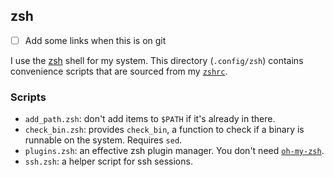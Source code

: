 ## zsh

- [ ] Add some links when this is on git

I use the [zsh](<https://www.zsh.org>) shell for my system.
This directory (`.config/zsh`) contains convenience scripts that are sourced from my [`zshrc`](#).

### Scripts

- `add_path.zsh`: don't add items to `$PATH` if it's already in there.
- `check_bin.zsh`: provides `check_bin`, a function to check if a binary is runnable on the system. Requires `sed`.
- `plugins.zsh`: an effective zsh plugin manager. You don't need [`oh-my-zsh`](#).
- `ssh.zsh`: a helper script for ssh sessions.
